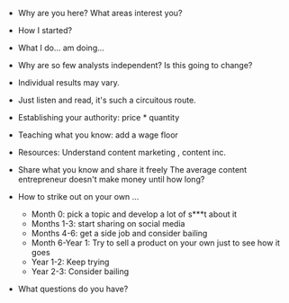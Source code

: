 - Why are you here? What areas interest you?
- How I started? 
- What I do... am doing...


- Why are so few analysts independent? Is this going to change? 

- Individual results may vary.


- Just listen and read, it's such a circuitous route. 

- Establishing your authority: price * quantity
- Teaching what you know: add a wage floor 

- Resources: Understand content marketing , content inc. 
- Share what you know and share it freely
The average content entrepreneur doesn't make money until how long? 

- How to strike out on your own ... 
    - Month 0: pick a topic and develop a lot of s***t about it
    - Months 1-3: start sharing on social media
    - Months 4-6: get a side job and consider bailing 
    - Month 6-Year 1: Try to sell a product on your own just to see how it goes
    - Year 1-2: Keep trying
    - Year 2-3: Consider bailing 


- What questions do you have? 
